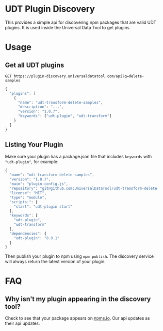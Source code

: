 # UDT Plugin Discovery

This provides a simple api for discovering npm packages that are valid UDT plugins. It is used inside the Universal Data Tool to get plugins.

# Usage

## Get all UDT plugins

`GET https://plugin-discovery.universaldatatool.com/api?q=delete-samples`

```javascript
{
  "plugins": [
    {
      "name": "udt-transform-delete-samples",
      "description": "...",
      "version": "1.0.7",
      "keywords": ["udt-plugin", "udt-transform"]
    }
  ]
}
```

## Listing Your Plugin

Make sure your plugin has a package.json file that includes `keywords` with `"udt-plugin"`, for example:

```javascript
{
  "name": "udt-transform-delete-samples",
  "version": "1.0.7",
  "main": "plugin-config.js",
  "repository": "git@github.com:UniversalDataTool/udt-transform-delete-samples.git",
  "license": "MIT",
  "type": "module",
  "scripts:": {
    "start": "udt-plugin start"
  },
  "keywords": [
    "udt-plugin",
    "udt-transform"
  ],
  "dependencies": {
    "udt-plugin": "0.0.1"
  }
}
```


Then publish your plugin to npm using `npm publish`. The discovery service will always
return the latest version of your plugin.

# FAQ

## Why isn't my plugin appearing in the discovery tool?

Check to see that your package appears on [npms.io](https://npms.io). Our api updates as their api updates.
